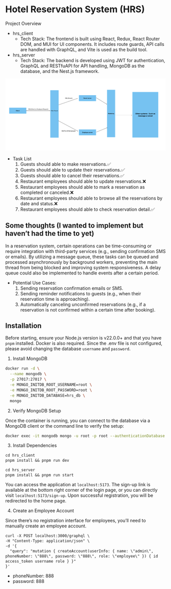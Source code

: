 # Hotel Reservation System (HRS)

Project Overview

- hrs_client
  - Tech Stack: The frontend is built using React, Redux, React Router DOM, and MUI for UI components. It includes route guards, API calls are handled with GraphQL, and Vite is used as the build tool.
- hrs_server
  - Tech Stack: The backend is developed using JWT for authentication, GraphQL and RESTfuAPI for API handling, MongoDB as the database, and the Nest.js framework.

![data flow diagram](./hrs_res_desc.jpg)

- Task List
  1. Guests should able to make reservations.✅
  2. Guests should able to update their reservations.✅
  3. Guests should able to cancel their reservations.✅
  4. Restaurant employees should able to update reservations.❌
  5. Restaurant employees should able to mark a reservation as completed or canceled.❌
  6. Restaurant employees should able to browse all the reservations by date and status.❌
  7. Restaurant employees should able to check reservation detail.✅

## Some thoughts (I wanted to implement but haven’t had the time to yet)

In a reservation system, certain operations can be time-consuming or require integration with third-party services (e.g., sending confirmation SMS or emails). By utilizing a message queue, these tasks can be queued and processed asynchronously by background workers, preventing the main thread from being blocked and improving system responsiveness. A delay queue could also be implemented to handle events after a certain period.

- Potential Use Cases:
  1. Sending reservation confirmation emails or SMS.
  2. Sending reminder notifications to guests (e.g., when their reservation time is approaching).
  3. Automatically canceling unconfirmed reservations (e.g., if a reservation is not confirmed within a certain time after booking).

## Installation

Before starting, ensure your Node.js version is v22.0.0+ and that you have `pnpm` installed. Docker is also required. Since the .env file is not configured, please avoid changing the database `username` and `password`.

1. Install MongoDB

```bash
docker run -d \
  --name mongodb \
  -p 27017:27017 \
  -e MONGO_INITDB_ROOT_USERNAME=root \
  -e MONGO_INITDB_ROOT_PASSWORD=root \
  -e MONGO_INITDB_DATABASE=hrs_db \
  mongo
```

2. Verify MongoDB Setup

Once the container is running, you can connect to the database via a MongoDB client or the command line to verify the setup:

```bash
docker exec -it mongodb mongo -u root -p root --authenticationDatabase admin
```

3. Install Dependencies

```
cd hrs_client
pnpm install && pnpm run dev
```

```
cd hrs_server
pnpm install && pnpm run start
```

You can access the application at `localhost:5173`. The sign-up link is available at the bottom right corner of the login page, or you can directly visit `localhost:5173/sign-up`. Upon successful registration, you will be redirected to the home page.

4. Create an Employee Account

Since there’s no registration interface for employees, you’ll need to manually create an employee account.

```curl
curl -X POST localhost:3000/graphql \
-H "Content-Type: application/json" \
-d '{
  "query": "mutation { createAccount(userInfo: { name: \"admin\", phoneNumber: \"888\", password: \"888\", role: \"employee\" }) { id access_token username role } }"
}'
```

- phoneNumber: 888
- password: 888
